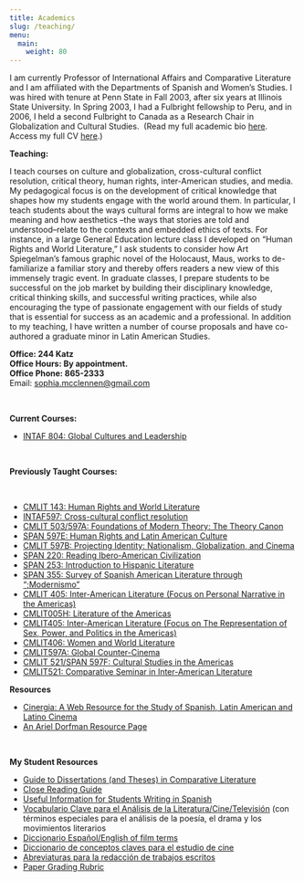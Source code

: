 ```yaml
---
title: Academics
slug: /teaching/
menu:
  main:
    weight: 80
---
```

I am currently Professor of International Affairs and Comparative Literature and I am affiliated with the Departments of Spanish and Women’s Studies. I was hired with tenure at Penn State in Fall 2003, after six years at Illinois State University. In Spring 2003, I had a Fulbright fellowship to Peru, and in 2006, I held a second Fulbright to Canada as a Research Chair in Globalization and Cultural Studies.  (Read my full academic bio [here][1]. Access my full CV [here][2].)

**Teaching:**

I teach courses on culture and globalization, cross-cultural conflict resolution, critical theory, human rights, inter-American studies, and media. My pedagogical focus is on the development of critical knowledge that shapes how my students engage with the world around them. In particular, I teach students about the ways cultural forms are integral to how we make meaning and how aesthetics –the ways that stories are told and understood&#8211;relate to the contexts and embedded ethics of texts. For instance, in a large General Education lecture class I developed on “Human Rights and World Literature,” I ask students to consider how Art Spiegelman’s famous graphic novel of the Holocaust, Maus, works to de-familiarize a familiar story and thereby offers readers a new view of this immensely tragic event. In graduate classes, I prepare students to be successful on the job market by building their disciplinary knowledge, critical thinking skills, and successful writing practices, while also encouraging the type of passionate engagement with our fields of study that is essential for success as an academic and a professional. In addition to my teaching, I have written a number of course proposals and have co-authored a graduate minor in Latin American Studies.

**Office: 244 Katz**  
**Office Hours: By appointment.**  
**Office Phone: 865-2333**   
Email: <sophia.mcclennen@gmail.com>

&nbsp;

**Current Courses:**

*   [INTAF 804: Global Cultures and Leadership][3]

&nbsp;

**Previously Taught Courses:**

&nbsp;

*   [CMLIT 143: Human Rights and World Literature][4]
*   [INTAF597: Cross-cultural conflict resolution][5]
*   [CMLIT 503/597A: Foundations of Modern Theory: The Theory Canon][6]
*   [SPAN 597E: Human Rights and Latin American Culture][7]
*   [CMLIT 597B: Projecting Identity: Nationalism, Globalization, and Cinema][8]
*   [SPAN 220: Reading Ibero-American Civilization][9]
*   [SPAN 253: Introduction to Hispanic Literature][10]
*   [SPAN 355: Survey of Spanish American Literature through “;Modernismo”][11]
*   [CMLIT 405: Inter-American Literature (Focus on Personal Narrative in the Americas)][12]
*   [CMLIT005H: Literature of the Americas][13]
*   [CMLIT405: Inter-American Literature (Focus on The Representation of Sex, Power, and Politics in the Americas)][14]
*   [CMLIT406: Women and World Literature][15]
*   [CMLIT597A: Global Counter-Cinema][16]
*   [CMLIT 521/SPAN 597F: Cultural Studies in the Americas][17]
*   [CMLIT521: Comparative Seminar in Inter-American Literature][18]

**Resources**

*   [Cinergia: A Web Resource for the Study of Spanish, Latin American and Latino Cinema][19]
*   [An Ariel Dorfman Resource Page][20]

&nbsp;

**My Student Resources**

*   [Guide to Dissertations (and Theses) in Comparative Literature][21]
*   [Close Reading Guide][22]
*   [Useful Information for Students Writing in Spanish][23]
*   [Vocabulario Clave para el Análisis de la Literatura/Cine/Televisión][24] (con términos especiales para el análisis de la poesía, el drama y los movimientos literarios
*   [Diccionario Español/English of film terms][25]
*   [Diccionario de conceptos claves para el estudio de cine][26]
*   [Abreviaturas para la redacción de trabajos escritos][27]
*   [Paper Grading Rubric][28]

 [1]: https://sia.psu.edu/faculty/sophia_mcclennen
 [2]: /uploads/2014/07/cv-2014.pdf
 [3]: /uploads/2012/07/INTAF-804-syllabus-2012.pdf
 [4]: https://www.personal.psu.edu/users/s/a/sam50/CMLIT101home.htm
 [5]: /academics/attachment/conflict-res/
 [6]: https://www.personal.psu.edu/users/s/a/sam50/Theory.htm
 [7]: https://www.personal.psu.edu/users/s/a/sam50/span597e.htm
 [8]: https://www.personal.psu.edu/users/s/a/sam50/projiden.htm
 [9]: https://www.personal.psu.edu/users/s/a/sam50/220/SPAN220home.htm
 [10]: https://www.personal.psu.edu/users/s/a/sam50/253/253home.htm
 [11]: https://www.personal.psu.edu/users/s/a/sam50/SPAN355.pdf
 [12]: https://www.personal.psu.edu/users/s/a/sam50/405/CMLIT405home2007.htm
 [13]: https://www.personal.psu.edu/users/s/a/sam50/CMLIT005home.htm
 [14]: https://www.personal.psu.edu/users/s/a/sam50/405/CMLIT405home.htm
 [15]: https://www.personal.psu.edu/users/s/a/sam50/CMLIT406home2003.htm
 [16]: https://www.personal.psu.edu/users/s/a/sam50/countercin.htm
 [17]: https://www.personal.psu.edu/users/s/a/sam50/cultstud.htm
 [18]: https://www.personal.psu.edu/users/s/a/sam50/copulahome.htm
 [19]: https://www.personal.psu.edu/users/s/a/sam50/cinergia/cinergia.htm
 [20]: https://www.personal.psu.edu/users/s/a/sam50/DorfmanSite/Library/dorfman.html
 [21]: https://www.personal.psu.edu/users/s/a/sam50/dissguide.htm
 [22]: https://www.personal.psu.edu/users/s/a/sam50/closeread.htm
 [23]: https://www.personal.psu.edu/users/s/a/sam50/studentinfo.htm
 [24]: https://www.personal.psu.edu/users/s/a/sam50/vocabLIT.htm
 [25]: https://www.personal.psu.edu/users/s/a/sam50/cinergia/dicespeng.htm
 [26]: https://www.personal.psu.edu/users/s/a/sam50/cinergia/conceptos.htm
 [27]: https://www.personal.psu.edu/users/s/a/sam50/abrevred.htm
 [28]: https://www.personal.psu.edu/users/s/a/sam50/rubric.htm
